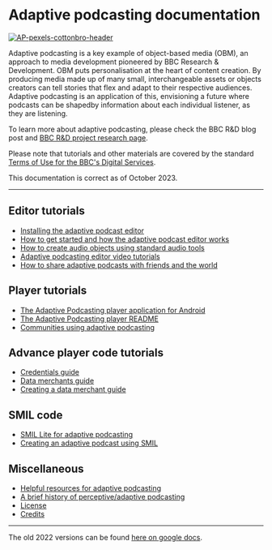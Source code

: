 # Adaptive podcasting documentation

[![AP-pexels-cottonbro-header](https://user-images.githubusercontent.com/1649922/188454404-9395c73b-fef2-4f41-b1b9-45e16b8082aa.jpg)](
https://github.com/bbc/adaptivepodcasting.github.io)

Adaptive podcasting is a key example of object-based media (OBM), an approach to media development pioneered by BBC Research & Development. OBM puts personalisation at the heart of content creation. By producing media made up of many small, interchangeable assets or objects creators can tell stories that flex and adapt to their respective audiences. Adaptive podcasting is an application of this, envisioning a future where podcasts can be shapedby information about each individual listener, as they are listening.

To learn more about adaptive podcasting, please check the BBC R&D blog post and [BBC R&D project research page](https://www.bbc.co.uk/rd/projects/perceptive-radio).

Please note that tutorials and other materials are covered by the standard [Terms of Use for the BBC's Digital Services](https://www.bbc.co.uk/usingthebbc/terms-of-use/).

This documentation is correct as of October 2023.

---

## Editor tutorials

* [Installing the adaptive podcast editor](../editor/README.md)
* [How to get started and how the adaptive podcast editor works](../docs/editor.md)
* [How to create audio objects using standard audio tools](../docs/creating-audio-objects.md)
* [Adaptive podcasting editor video tutorials](../docs/video-tutorials.md)
* [How to share adaptive podcasts with friends and the world](../docs/sharing-adaptive-podcasts.md)

## Player tutorials

* [The Adaptive Podcasting player application for Android](../docs/android-application.md)
* [The Adaptive Podcasting player README](../player/README.md)
* [Communities using adaptive podcasting](../docs/community.md)

## Advance player code tutorials

* [Credentials guide](../docs/credentials.md)
* [Data merchants guide](../docs/data-merchants.md)
* [Creating a data merchant guide](../docs/creating-a-data-merchant.md)

## SMIL code

* [SMIL Lite for adaptive podcasting](../docs/smil-timing-model.md)
* [Creating an adaptive podcast using SMIL](../docs/writing-a-podcast-using-code.md)

## Miscellaneous

* [Helpful resources for adaptive podcasting](../docs/resources.md)
* [A brief history of perceptive/adaptive podcasting](../docs/history.md)
* [License](../docs/LICENSE)
* [Credits](../docs/credits.md)

---

The old 2022 versions can be found [here on google docs](https://docs.google.com/document/d/15RRjzNzmUizUYOFY65Xq1EMd3BGrkFysY7Qur-VPm8Q/edit?usp=sharing).
